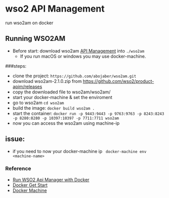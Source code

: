 # wso2 API Management
run wso2am on docker


## Running WSO2AM
- Before start: download wso2am [API Management](https://wso2.com/api-management/) into `./wso2am` 
	- If you run macOS or windows you may use docker-machine.

###steps:
- clone the project: `https://github.com/abojaber/wso2am.git`
- download wso2am-2.1.0.zip from https://github.com/wso2/product-apim/releases 
- copy the downloaded file to wso2am/wso2am/
- start your docker-machine & set the enviroment 
- go to wso2am `cd wso2am` 
- build the image: `docker build wso2am . `
- start the container: `docker run -p 9443:9443 -p 9763:9763 -p 8243:8243 -p 8280:8280 -p 10397:10397 -p 7711:7711 wso2am `
- now you can access the wso2am using machine-ip

## issue:
- if you need to now your docker-machine ip ` docker-machine env <machine-name>`
### Reference
- [Run WSO2 Api Manager with Docker](https://malalanayake.wordpress.com/2018/01/11/run-wso2-api-manager-with-docker/)
- [Docker Get Start](https://docs.docker.com/get-started/)
- [Docker Machine](https://docs.docker.com/machine/)
